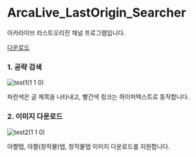 # ArcaLive_LastOrigin_Searcher

아카라이브 라스트오리진 채널 프로그램입니다.


[다운로드][다운로드]

[다운로드]: https://github.com/vitus9988/ArcaLive_LastOrigin_Searcher/releases/download/1.1.0/core_gui.1.1.0.exe



### 1. 공략 검색
![test1(1 1 0)](https://user-images.githubusercontent.com/39557109/107600599-93152580-6c67-11eb-9f64-76183902a436.gif)

파란색은 글 제목을 나타내고, 빨간색 링크는 하이퍼텍스트로 동작합니다.

### 2. 이미지 다운로드
![test2(1 1 0)](https://user-images.githubusercontent.com/39557109/107600663-bfc93d00-6c67-11eb-8773-3a2870d89ee3.gif)

야짤탭, 야짤(창작물)탭, 창작물탭 이미지 다운로드를 지원합니다.

